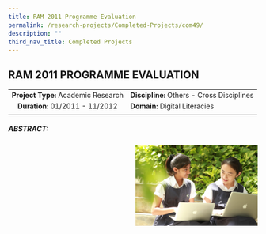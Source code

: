 ```yaml
---
title: RAM 2011 Programme Evaluation
permalink: /research-projects/Completed-Projects/com49/
description: ""
third_nav_title: Completed Projects
---
```

## RAM 2011 PROGRAMME EVALUATION

|   |   |
|:-:|---|
| **Project Type:** Academic Research  | **Discipline:** Others - Cross Disciplines  |
| **Duration:** 01/2011 - 11/2012  | **Domain:** Digital Literacies  |
|   |   |

##### ABSTRACT:

<img src="/images/ram 2011 evaluation.jpg" style="width:49%" align=right>
